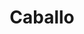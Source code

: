 ---
title: Caballo
date: 
draft: false

# descripcion
description : Dije de plata

materials: Plata 925

color: Plateado

dimensions: 3cm x 2cm

code: 02-14-0173

type: "Dijes"

categories: []

# Images
# first image will be shown in the product page
images:
  # - image: "images/path_to_image"
  # La ubicacion de las imagenes es imagenes/Dijes/Dijes.Plata/02-14-0173-caballo
  - image: "./images/dijes/plata/02-14-0173-caballo.JPG"
---